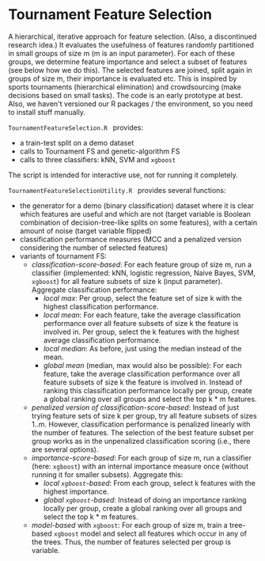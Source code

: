 # Tournament Feature Selection

A hierarchical, iterative approach for feature selection.
(Also, a discontinued research idea.)
It evaluates the usefulness of features randomly partitioned in small groups of size m (m is an input parameter).
For each of these groups, we determine feature importance and select a subset of features (see below how we do this).
The selected features are joined, split again in groups of size m, their importance is evaluated etc.
This is inspired by sports tournaments (hierarchical elimination) and crowdsourcing (make decisions based on small tasks).
The code is an early prototype at best.
Also, we haven't versioned our R packages / the environment, so you need to install stuff manually.
 
`TournamentFeatureSelection.R ` provides:
 
- a train-test split on a demo dataset
- calls to Tournament FS and genetic-algorithm FS
- calls to three classifiers: kNN, SVM and `xgboost`
 
The script is intended for interactive use, not for running it completely.
 
`TournamentFeatureSelectionUtility.R ` provides several functions:

- the generator for a demo (binary classification) dataset where it is clear which features are useful and which are not (target variable is Boolean combination of decision-tree-like splits on some features), with a certain amount of noise (target variable flipped)
- classification performance measures (MCC and a penalized version considering the number of selected features)
- variants of tournament FS:
  - *classification-score-based*: For each feature group of size m, run a classifier (implemented: kNN, logistic regression, Naive Bayes, SVM, `xgboost`) for all feature subsets of size k (input parameter). Aggregate classification performance:
    - *local max*: Per group, select the feature set of size k with the highest classification performance.
    - *local mean*: For each feature, take the average classification performance over all feature subsets of size k the feature is involved in. Per group, select the k features with the highest average classification performance.
    - *local median*: As before, just using the median instead of the mean.
    - *global mean* (median, max would also be possible): For each feature, take the average classification performance over all feature subsets of size k the feature is involved in. Instead of ranking this classification performance locally per group, create a global ranking over all groups and select the top k \* m features.
  - *penalized version of classification-score-based*: Instead of just trying feature sets of size k per group, try all feature subsets of sizes 1..m. However, classification performance is penalized linearly with the number of features. The selection of the best feature subset per group works as in the unpenalized classification scoring (i.e., there are several options).
  - *importance-score-based*: For each group of size m, run a classifier (here: `xgboost`) with an internal importance measure once (without running it for smaller subsets). Aggregate this:
    - *local `xgboost`-based*: From each group, select k features with the highest importance.
    - *global `xgboost`-based*: Instead of doing an importance ranking locally per group, create a global ranking over all groups and select the top k \* m features.
  - *model-based* with `xgboost`: For each group of size m, train a tree-based `xgboost` model and select all features which occur in any of the trees. Thus, the number of features selected per group is variable.
